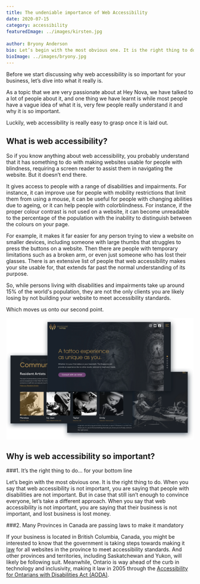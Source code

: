 ```yaml
---
title: The undeniable importance of Web Accessibility
date: 2020-07-15
category: accessibility
featuredImage: ../images/kirsten.jpg

author: Bryony Anderson
bio: Let’s begin with the most obvious one. It is the right thing to do. When you say that web accessibility is not important, you are saying that people with disabilities are not important. 
bioImage: ../images/bryony.jpg
---
```


Before we start discussing why web accessibility is so important for your business, let’s dive into what it really is. 

As a topic that we are very passionate about at Hey Nova, we have talked to a lot of people about it, and one thing we have learnt is while most people have a vague idea of what it is, very few people really understand it and why it is so important.

Luckily, web accessibility is really easy to grasp once it is laid out.


## What is web accessibility?

So if you know anything about web accessibility, you probably understand that it has something to do with making websites usable for people with blindness, requiring a screen reader to assist them in navigating the website. But it doesn’t end there.

It gives access to people with a range of disabilities and impairments. For instance, it can improve use for people with mobility restrictions that limit them from using a mouse,  it can be useful for people with changing abilities due to ageing, or it can help people with colorblindness. For instance, if the proper colour contrast is not used on a website, it can become unreadable to the percentage of the population with the inability to distinguish between the colours on your page. 

For example, it makes it far easier for any person trying to view a website on smaller devices, including someone with large thumbs that struggles to press the buttons on a website. Then there are people with temporary limitations such as a broken arm, or even just someone who has lost their glasses. There is an extensive list of people that web accessibility makes your site usable for, that extends far past the normal understanding of its purpose. 

So, while persons living with disabilities and impairments take up around 15% of the world's population, they are not the only clients you are likely losing by not building your website to meet accessibility standards. 

Which moves us onto our second point. 

![Blog Image](../images/grapevine-img.png)

## Why is web accessibility so important?

###1. It’s the right thing to do… for your bottom line

Let’s begin with the most obvious one. It is the right thing to do. When you say that web accessibility is not important, you are saying that people with disabilities are not important. But in case that still isn’t enough to convince everyone, let’s take a different approach. When you say that web accessibility is not important, you are saying that their business is not important, and lost business is lost money. 

###2. Many Provinces in Canada are passing laws to make it mandatory

If your business is located in British Columbia, Canada, you might be interested to know that the government is taking steps towards making it [law]() for all websites in the province to meet accessibility standards.  And other provinces and territories, including Saskatchewan and Yukon, will likely be following suit. Meanwhile, Ontario is way ahead of the curb in technology and inclusivity, making it law in 2005 through the [Accessibility for Ontarians with Disabilities Act (AODA)](). 